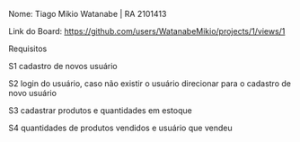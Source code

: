 Nome: Tiago Mikio Watanabe | RA 2101413

Link do Board: https://github.com/users/WatanabeMikio/projects/1/views/1


Requisitos

S1 cadastro de novos usuário

S2 login do usuário, caso não existir o usuário direcionar para o cadastro de novo usuário


S3 cadastrar produtos e quantidades em estoque

S4 quantidades de produtos vendidos e usuário que
vendeu